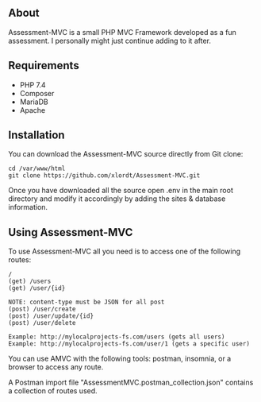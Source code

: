 ## About
Assessment-MVC is a small PHP MVC Framework developed as a fun assessment. 
I personally might just continue adding to it after.

## Requirements
- PHP 7.4 
- Composer 
- MariaDB
- Apache
## Installation
You can download the Assessment-MVC source directly from Git clone:
```
cd /var/www/html
git clone https://github.com/xlordt/Assessment-MVC.git
``` 
Once you have downloaded all the source open .env in the main root directory and modify it accordingly by 
adding the sites & database information.
## Using Assessment-MVC
To use Assessment-MVC all you need is to access one of the following routes:
```
/
(get) /users
(get) /user/{id}

NOTE: content-type must be JSON for all post
(post) /user/create
(post) /user/update/{id}
(post) /user/delete

Example: http://mylocalprojects-fs.com/users (gets all users)
Example: http://mylocalprojects-fs.com/user/1 (gets a specific user)
```
You can use AMVC with the following tools: postman, insomnia, or a browser to access any route.

A Postman import file "AssessmentMVC.postman_collection.json" contains a collection of routes used.

